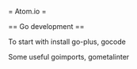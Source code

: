 = Atom.io =

== Go development ==

To start with install go-plus, gocode

Some useful goimports, gometalinter
